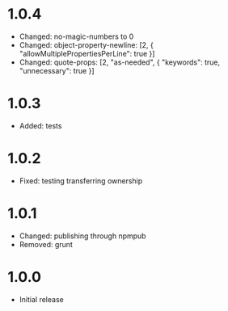 # 1.0.4

-   Changed: no-magic-numbers to 0
-   Changed: object-property-newline: [2, { "allowMultiplePropertiesPerLine": true }]
-   Changed: quote-props: [2, "as-needed", { "keywords": true, "unnecessary": true }]

# 1.0.3

-   Added: tests

# 1.0.2

-   Fixed: testing transferring ownership

# 1.0.1

-   Changed: publishing through npmpub
-   Removed: grunt

# 1.0.0

-   Initial release
